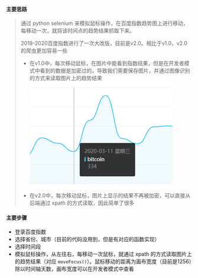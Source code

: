 #### 主要思路

> 通过 python selenium 来模拟鼠标操作，在百度指数趋势图上进行移动，每移动一次，就将该时间点的趋势结果抓取下来。
>
> 2019-2020百度指数进行了一次大改版，目前是v2.0。相比于v1.0，v2.0的爬虫更加容易一些
>
> * 在v1.0中，每次移动鼠标，在图片中能看到指数结果，但是在开发者模式中看到的数据是加密过的，导致我们需要保存图片，并通过图像识别的方式来读取图片上的趋势结果![image](https://github.com/liuzf13/crawler/blob/master/images/baiduindex_example.jpg)
>
>   
>
> * 在v2.0中，每次移动鼠标，图片上显示的结果不再被加密，可以直接从后端通过 xpath 的方式读取，因此简单了很多



#### 主要步骤

* 登录百度指数
* 选择省份、城市（目前的代码没用到，但是有对应的函数实现）
* 选择时间段
* 模拟鼠标操作，从左往右，每移动一次鼠标，就通过 xpath 的方式读取图片上的趋势结果（对应 `moveFocus()`）。鼠标移动的距离为画布宽度（目前是1256）除以时间轴天数，画布宽度可以在开发者模式中查看
